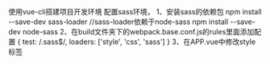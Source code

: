 使用vue-cli搭建项目开发环境
配置sass环境，
	1、安装sass的依赖包
	npm install --save-dev sass-loader
	//sass-loader依赖于node-sass
	npm install --save-dev node-sass
	2、在build文件夹下的webpack.base.conf.js的rules里面添加配置
	{
	  test: /\.sass$/,
	  loaders: ['style', 'css', 'sass']
	}
	3、在APP.vue中修改style标签
	<style lang="scss">
	4、然后运行项目
	$ npm run dev
	修改APP.vue的样式看下效果 
	$background:#ccc;
	body{
		background: $background
	}
开发头部和导航的组件，直接在app.vue中引入，因为头部和导航需要每个页面都有
	开发导航的时候犯了一个低级错误，将v-for写在了ul标签上，应该写在li标签上
开发首页----创建index文件夹并创建index.vue文件
	首页有爆款模块，开发了商品item，图片是使用的本地下载的图片，一开始老是不显示，路径是对的但是怎么都不显示，上网查了一下，
	我的图片放在了assets文件夹里，引入要使用import img from '.....', 或者 src:require('......');如果放在static里就不用这么麻烦，直接引用就可以.
	给商品li hover时添加红色边框，元素抖动，解决：给li一开始就添加和背景色一样的边框，hover时改变边框颜色
	还有近期热销模块，这个模块是新建hotSell.vue单独写的，往index.vue引入时提示<hotsell></hotsell>没有注册，原因：引入时使用的大驼峰HotSell，在
复制了淘宝reset文件重置css样式标签中使用应该使用‘-’形式<hot-sell></hot-sell>而不是<hotsell></hotsell>




git add .
git commit -m 'msg'
git checkout master
git merge mybranch

